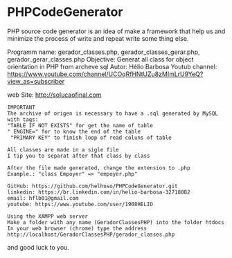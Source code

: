 # PHPCodeGenerator
PHP source code generator is an idea of make a framework that help us and minimize the process of write and repeat write some thing else.

  Programm name: gerador_classes.php, gerador_classes_gerar.php, gerador_gerar_classes.php
	Objective: Generat all class for object orientation in PHP from archeve sql
	Autor: Hélio Barbosa
	Youtub channel:
	https://www.youtube.com/channel/UCOqRfHNtUZu8zMImLrU9YeQ?view_as=subscriber
	
  web Site: http://solucaofinal.com

	IMPORTANT
    The archive of origen is necessary to have a .sql generated by MySQL with tags:
    "TABLE IF NOT EXISTS" for get the name of table
    " ENGINE=" for to know the end of the table
     "PRIMARY KEY" to finish loop of read coluns of table

	All classes are made in a sigle file
	I tip you to separat after that class by class

	After the file made generated, change the extension to .php 
	Example.: "class Empoyer" => "empoyer.php"

	GitHub: https://github.com/helhoso/PHPCodeGenerator.git
	linkedin: https://br.linkedin.com/in/helio-barbosa-32718082
	email: hflb01@gmail.com
	youtube: https://www.youtube.com/user/1908HELIO

	Using the XAMPP web server
	Make a folder with any name (GeradorClassesPHP) into the folder htdocs
	In your web browser (chrome) type the address
	http://localhost/GeradorClassesPHP/gerador_classes.php
  and good luck to you.
  
